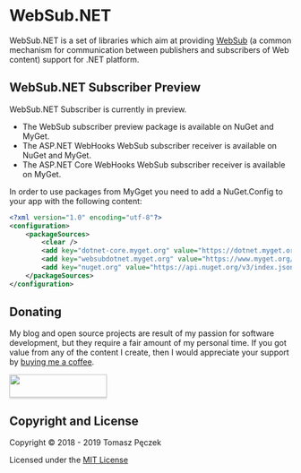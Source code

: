 # WebSub.NET

WebSub.NET is a set of libraries which aim at providing [WebSub](https://www.w3.org/TR/websub/) (a common mechanism for communication between publishers and subscribers of Web content) support for .NET platform.

## WebSub.NET Subscriber Preview

WebSub.NET Subscriber is currently in preview.

- The WebSub subscriber preview package is available on NuGet and MyGet.
- The ASP.NET WebHooks WebSub subscriber receiver is available on NuGet and MyGet.
- The ASP.NET Core WebHooks WebSub subscriber receiver is available on MyGet.

In order to use packages from MyGget you need to add a NuGet.Config to your app with the following content:

```xml
<?xml version="1.0" encoding="utf-8"?>
<configuration>
    <packageSources>
        <clear />
        <add key="dotnet-core.myget.org" value="https://dotnet.myget.org/F/dotnet-core/api/v3/index.json" />
        <add key="websubdotnet.myget.org" value="https://www.myget.org/F/websubdotnet/api/v3/index.json" />
        <add key="nuget.org" value="https://api.nuget.org/v3/index.json" />
    </packageSources>
</configuration>
```

## Donating

My blog and open source projects are result of my passion for software development, but they require a fair amount of my personal time. If you got value from any of the content I create, then I would appreciate your support by [buying me a coffee](https://www.buymeacoffee.com/tpeczek).

<a href="https://www.buymeacoffee.com/tpeczek"><img src="https://www.buymeacoffee.com/assets/img/custom_images/black_img.png" style="height: 41px !important;width: 174px !important;box-shadow: 0px 3px 2px 0px rgba(190, 190, 190, 0.5) !important;-webkit-box-shadow: 0px 3px 2px 0px rgba(190, 190, 190, 0.5) !important;"  target="_blank"></a>

## Copyright and License

Copyright © 2018 - 2019 Tomasz Pęczek

Licensed under the [MIT License](https://github.com/tpeczek/WebSub.NET/blob/master/LICENSE.md)